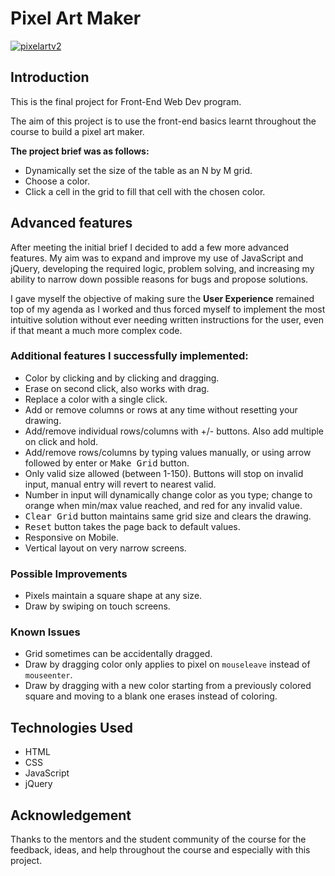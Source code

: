 # Pixel Art Maker
[![pixelartv2](https://user-images.githubusercontent.com/29199184/34966797-c388af26-fa5e-11e7-9262-38dea639aecd.gif)](https://B40nishant/Pixel-art-maker/ "Go to project site, and draw something!")

## Introduction

This is the final project for Front-End Web Dev program.

The aim of this project is to use the front-end basics learnt throughout the course to build a pixel art maker.

**The project brief was as follows:**

+ Dynamically set the size of the table as an N by M grid.
+ Choose a color.
+ Click a cell in the grid to fill that cell with the chosen color.

## Advanced features

After meeting the initial brief I decided to add a few more advanced features. My aim was to expand and improve my use of JavaScript and jQuery, developing the required logic, problem solving, and increasing my ability to narrow down possible reasons for bugs and propose solutions.

I gave myself the objective of making sure the **User Experience** remained top of my agenda as I worked and thus forced myself to implement the most intuitive solution without ever needing written instructions for the user, even if that meant a much more complex code.

### Additional features I successfully implemented:

+ Color by clicking and by clicking and dragging.
+ Erase on second click, also works with drag.
+ Replace a color with a single click.
+ Add or remove columns or rows at any time without resetting your drawing.
+ Add/remove individual rows/columns with +/- buttons. Also add multiple on click and hold.
+ Add/remove rows/columns by typing values manually, or using arrow followed by enter or <kbd>Make Grid</kbd> button.
+ Only valid size allowed (between 1-150). Buttons will stop on invalid input, manual entry will revert to nearest valid.
+ Number in input will dynamically change color as you type; change to orange when min/max value reached, and red for any invalid value.
+ <kbd>Clear Grid</kbd> button maintains same grid size and clears the drawing.
+ <kbd>Reset</kbd> button takes the page back to default values.
+ Responsive on Mobile.
+ Vertical layout on very narrow screens.

### Possible Improvements

+ Pixels maintain a square shape at any size.
+ Draw by swiping on touch screens.

### Known Issues

+ Grid sometimes can be accidentally dragged.
+ Draw by dragging color only applies to pixel on `mouseleave` instead of `mouseenter`.
+ Draw by dragging with a new color starting from a previously colored square and moving to a blank one erases instead of coloring.

## Technologies Used

+ HTML
+ CSS
+ JavaScript
+ jQuery

## Acknowledgement

Thanks to the mentors and the student community of the course for the feedback, ideas, and help throughout the course and especially with this project.

